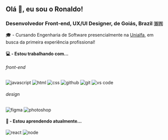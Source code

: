 ## Olá 👋, eu sou o Ronaldo! 

<h3>Desenvolvedor Front-end, UX/UI Designer, de Goiás, Brazil 🇧🇷</h3>
🎓 - Cursando Engenharia de Software presencialmente na <a href="https://www.unialfa.com.br/">Unialfa</a>, em busca da primeira experiência profissional!

<h4>💻 - Estou trabalhando com...</h4>  
<h6>front-end</h6>

<img src="https://img.shields.io/badge/JavaScript-F7DF1E?style=for-the-badge&logo=javascript&logoColor=black" alt="javascript"> <img src="https://img.shields.io/badge/HTML5-E34F26?style=for-the-badge&logo=html5&logoColor=white" alt="html" > <img src="https://img.shields.io/badge/CSS3-1572B6?style=for-the-badge&logo=css3&logoColor=white" alt="css"> <img src="https://img.shields.io/badge/GitHub-100000?style=for-the-badge&logo=github&logoColor=white" alt="github"> <img src="https://img.shields.io/badge/GIT-E44C30?style=for-the-badge&logo=git&logoColor=white" alt="git"> <img src="https://img.shields.io/badge/Visual_Studio_Code-0078D4?style=for-the-badge&logo=visual%20studio%20code&logoColor=white" alt="vs code"> 

<h6>design</h6>

<img src="https://img.shields.io/badge/Figma-F24E1E?style=for-the-badge&logo=figma&logoColor=white" alt="figma"> <img src="https://img.shields.io/badge/Adobe%20Photoshop-31A8FF?style=for-the-badge&logo=Adobe%20Photoshop&logoColor=black" alt="photoshop">

<h4>📖 - Estou aprendendo atualmente...</h4>

<img src="https://img.shields.io/badge/React-20232A?style=for-the-badge&logo=react&logoColor=61DAFB" alt="react"> <img src="https://img.shields.io/badge/Node.js-43853D?style=for-the-badge&logo=node.js&logoColor=white" alt="node">


